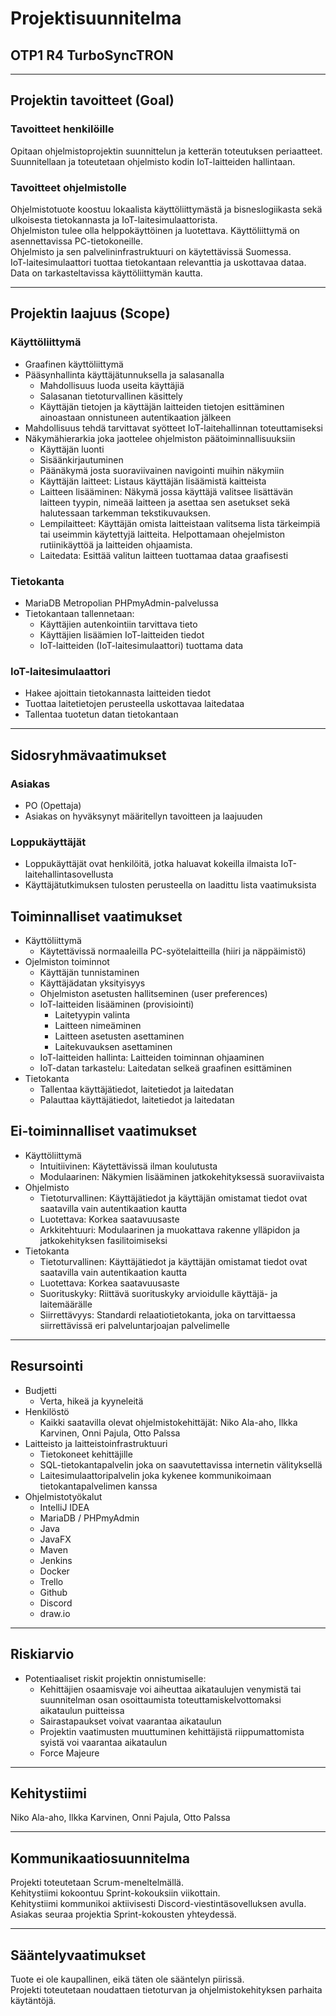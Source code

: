 # Projektisuunnitelma
## OTP1 R4 TurboSyncTRON
---
## Projektin tavoitteet (Goal)
### Tavoitteet henkilöille
Opitaan ohjelmistoprojektin suunnittelun ja ketterän toteutuksen periaatteet.  
Suunnitellaan ja toteutetaan ohjelmisto kodin IoT-laitteiden hallintaan.  
### Tavoitteet ohjelmistolle
Ohjelmistotuote koostuu lokaalista käyttöliittymästä ja bisneslogiikasta sekä ulkoisesta tietokannasta ja IoT-laitesimulaattorista.  
Ohjelmiston tulee olla helppokäyttöinen ja luotettava. Käyttöliittymä on asennettavissa PC-tietokoneille.  
Ohjelmisto ja sen palvelininfrastruktuuri on käytettävissä Suomessa.    
IoT-laitesimulaattori tuottaa tietokantaan relevanttia ja uskottavaa dataa.  
Data on tarkasteltavissa käyttöliittymän kautta.  

---
## Projektin laajuus (Scope)
### Käyttöliittymä
- Graafinen käyttöliittymä
- Pääsynhallinta käyttäjätunnuksella ja salasanalla
    - Mahdollisuus luoda useita käyttäjiä
    - Salasanan tietoturvallinen käsittely
    - Käyttäjän tietojen ja käyttäjän laitteiden tietojen esittäminen ainoastaan onnistuneen autentikaation jälkeen
- Mahdollisuus tehdä tarvittavat syötteet IoT-laitehallinnan toteuttamiseksi
- Näkymähierarkia joka jaottelee ohjelmiston päätoiminnallisuuksiin
    - Käyttäjän luonti
    - Sisäänkirjautuminen
    - Päänäkymä josta suoraviivainen navigointi muihin näkymiin
    - Käyttäjän laitteet: Listaus käyttäjän lisäämistä kaitteista
    - Laitteen lisääminen: Näkymä jossa käyttäjä valitsee lisättävän laitteen tyypin, nimeää laitteen ja asettaa sen asetukset sekä halutessaan tarkemman tekstikuvauksen.
    - Lempilaitteet: Käyttäjän omista laitteistaan valitsema lista tärkeimpiä tai useimmin käytettyjä laitteita. Helpottamaan ohejelmiston rutiinikäyttöä ja laitteiden ohjaamista.
    - Laitedata: Esittää valitun laitteen tuottamaa dataa graafisesti
### Tietokanta
- MariaDB Metropolian PHPmyAdmin-palvelussa
- Tietokantaan tallennetaan:
    - Käyttäjien autenkointiin tarvittava tieto
    - Käyttäjien lisäämien IoT-laitteiden tiedot
    - IoT-laitteiden (IoT-laitesimulaattori) tuottama data
### IoT-laitesimulaattori
- Hakee ajoittain tietokannasta laitteiden tiedot
- Tuottaa laitetietojen perusteella uskottavaa laitedataa
- Tallentaa tuotetun datan tietokantaan

---
## Sidosryhmävaatimukset
### Asiakas
- PO (Opettaja)
- Asiakas on hyväksynyt määritellyn tavoitteen ja laajuuden
### Loppukäyttäjät
- Loppukäyttäjät ovat henkilöitä, jotka haluavat kokeilla ilmaista IoT-laitehallintasovellusta
- Käyttäjätutkimuksen tulosten perusteella on laadittu lista vaatimuksista
## Toiminnalliset vaatimukset
- Käyttöliittymä
    - Käytettävissä normaaleilla PC-syötelaitteilla (hiiri ja näppäimistö)
- Ojelmiston toiminnot
    - Käyttäjän tunnistaminen
    - Käyttäjädatan yksityisyys
    - Ohjelmiston asetusten hallitseminen (user preferences)
    - IoT-laitteiden lisääminen (provisiointi)
      - Laitetyypin valinta
      - Laitteen nimeäminen
      - Laitteen asetusten asettaminen
      - Laitekuvauksen asettaminen
    - IoT-laitteiden hallinta: Laitteiden toiminnan ohjaaminen
    - IoT-datan tarkastelu: Laitedatan selkeä graafinen esittäminen
- Tietokanta
    - Tallentaa käyttäjätiedot, laitetiedot ja laitedatan
    - Palauttaa käyttäjätiedot, laitetiedot ja laitedatan
## Ei-toiminnalliset vaatimukset
- Käyttöliittymä
    - Intuitiivinen: Käytettävissä ilman koulutusta
    - Modulaarinen: Näkymien lisääminen jatkokehityksessä suoraviivaista
- Ohjelmisto
    - Tietoturvallinen: Käyttäjätiedot ja käyttäjän omistamat tiedot ovat saatavilla vain autentikaation kautta
    - Luotettava: Korkea saatavuusaste
    - Arkkitehtuuri: Modulaarinen ja muokattava rakenne ylläpidon ja jatkokehityksen fasilitoimiseksi
- Tietokanta
    - Tietoturvallinen: Käyttäjätiedot ja käyttäjän omistamat tiedot ovat saatavilla vain autentikaation kautta
    - Luotettava: Korkea saatavuusaste
    - Suorituskyky: Riittävä suorituskyky arvioidulle käyttäjä- ja laitemäärälle
    - Siirrettävyys: Standardi relaatiotietokanta, joka on tarvittaessa siirrettävissä eri palveluntarjoajan palvelimelle

---
## Resursointi
- Budjetti
    - Verta, hikeä ja kyyneleitä
- Henkilöstö
    - Kaikki saatavilla olevat ohjelmistokehittäjät: Niko Ala-aho, Ilkka Karvinen, Onni Pajula, Otto Palssa
- Laitteisto ja laitteistoinfrastruktuuri
    - Tietokoneet kehittäjille
    - SQL-tietokantapalvelin joka on saavutettavissa internetin välityksellä
    - Laitesimulaattoripalvelin joka kykenee kommunikoimaan tietokantapalvelimen kanssa
- Ohjelmistotyökalut
    - IntelliJ IDEA
    - MariaDB / PHPmyAdmin
    - Java
    - JavaFX
    - Maven
    - Jenkins
    - Docker
    - Trello
    - Github
    - Discord
    - draw.io

---
## Riskiarvio
- Potentiaaliset riskit projektin onnistumiselle:
    - Kehittäjien osaamisvaje voi aiheuttaa aikataulujen venymistä tai suunnitelman osan osoittaumista toteuttamiskelvottomaksi aikataulun puitteissa
    - Sairastapaukset voivat vaarantaa aikataulun
    - Projektin vaatimusten muuttuminen kehittäjistä riippumattomista syistä voi vaarantaa aikataulun
    - Force Majeure

---
## Kehitystiimi
Niko Ala-aho, Ilkka Karvinen, Onni Pajula, Otto Palssa

---
## Kommunikaatiosuunnitelma
Projekti toteutetaan Scrum-meneltelmällä.  
Kehitystiimi kokoontuu Sprint-kokouksiin viikottain.  
Kehitystiimi kommunikoi aktiivisesti Discord-viestintäsovelluksen avulla.  
Asiakas seuraa projektia Sprint-kokousten yhteydessä.  

---
## Sääntelyvaatimukset
Tuote ei ole kaupallinen, eikä täten ole sääntelyn piirissä.  
Projekti toteutetaan noudattaen tietoturvan ja ohjelmistokehityksen parhaita käytäntöjä.








